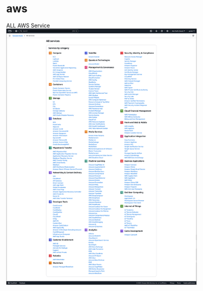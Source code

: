 # aws
  
ALL AWS Service
![git_readme_aws_image](https://github.com/gmstcl/aws/blob/main/2025-01-23%2023%2020%2017.png)
